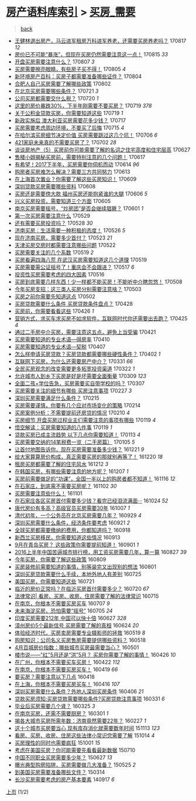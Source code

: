 [房产语料库索引](../../README.md)  > [买房_需要](买房_需要.md)
====
> [back](../README.md)

- [王健林退出房产，马云进军租房万科进军养老，还需要买房养老吗？](http://jkwz.applinzi.com/ittc/7002801489280762896.html#%E7%8E%8B%E5%81%A5%E6%9E%97%E9%80%80%E5%87%BA%E6%88%BF%E4%BA%A7%EF%BC%8C%E9%A9%AC%E4%BA%91%E8%BF%9B%E5%86%9B%E7%A7%9F%E6%88%BF%E4%B8%87%E7%A7%91%E8%BF%9B%E5%86%9B%E5%85%BB%E8%80%81%EF%BC%8C%E8%BF%98%E9%9C%80%E8%A6%81%E4%B9%B0%E6%88%BF%E5%85%BB%E8%80%81%E5%90%97%EF%BC%9F) 170817 *12* 
- [房价已不可能“暴涨”，但现在买房仍然需要注意这一点！](http://jkwz.applinzi.com/ittc/7001989415558448144.html#%E6%88%BF%E4%BB%B7%E5%B7%B2%E4%B8%8D%E5%8F%AF%E8%83%BD%E2%80%9C%E6%9A%B4%E6%B6%A8%E2%80%9D%EF%BC%8C%E4%BD%86%E7%8E%B0%E5%9C%A8%E4%B9%B0%E6%88%BF%E4%BB%8D%E7%84%B6%E9%9C%80%E8%A6%81%E6%B3%A8%E6%84%8F%E8%BF%99%E4%B8%80%E7%82%B9%EF%BC%81) 170815 *33* 
- [开盘买房需要注意什么？](http://jkwz.applinzi.com/ittc/6999106263290741776.html#%E5%BC%80%E7%9B%98%E4%B9%B0%E6%88%BF%E9%9C%80%E8%A6%81%E6%B3%A8%E6%84%8F%E4%BB%80%E4%B9%88%EF%BC%9F) 170807 *3* 
- [买房需要擦亮眼睛，有些房子买不得！](http://jkwz.applinzi.com/ittc/6998427260997338129.html#%E4%B9%B0%E6%88%BF%E9%9C%80%E8%A6%81%E6%93%A6%E4%BA%AE%E7%9C%BC%E7%9D%9B%EF%BC%8C%E6%9C%89%E4%BA%9B%E6%88%BF%E5%AD%90%E4%B9%B0%E4%B8%8D%E5%BE%97%EF%BC%81) 170805 *4* 
- [新环境房产百科：买房子都需要准备哪些证件？](http://jkwz.applinzi.com/ittc/6997995242023027729.html#%E6%96%B0%E7%8E%AF%E5%A2%83%E6%88%BF%E4%BA%A7%E7%99%BE%E7%A7%91%EF%BC%9A%E4%B9%B0%E6%88%BF%E5%AD%90%E9%83%BD%E9%9C%80%E8%A6%81%E5%87%86%E5%A4%87%E5%93%AA%E4%BA%9B%E8%AF%81%E4%BB%B6%EF%BC%9F) 170804  
- [合肥人自己买房需要了解哪些政策](http://jkwz.applinzi.com/ittc/6997254972780315665.html#%E5%90%88%E8%82%A5%E4%BA%BA%E8%87%AA%E5%B7%B1%E4%B9%B0%E6%88%BF%E9%9C%80%E8%A6%81%E4%BA%86%E8%A7%A3%E5%93%AA%E4%BA%9B%E6%94%BF%E7%AD%96) 170802  
- [在北京买房需要哪些条件？](http://jkwz.applinzi.com/ittc/6992827257230722065.html#%E5%9C%A8%E5%8C%97%E4%BA%AC%E4%B9%B0%E6%88%BF%E9%9C%80%E8%A6%81%E5%93%AA%E4%BA%9B%E6%9D%A1%E4%BB%B6%EF%BC%9F) 170721 *3* 
- [公司买房都需要交什么税？](http://jkwz.applinzi.com/ittc/6992407666176295953.html#%E5%85%AC%E5%8F%B8%E4%B9%B0%E6%88%BF%E9%83%BD%E9%9C%80%E8%A6%81%E4%BA%A4%E4%BB%80%E4%B9%88%E7%A8%8E%EF%BC%9F) 170720 *1* 
- [这里的房价暴跌30%，下半年刚需要不要买房？](http://jkwz.applinzi.com/ittc/6992096628444759057.html#%E8%BF%99%E9%87%8C%E7%9A%84%E6%88%BF%E4%BB%B7%E6%9A%B4%E8%B7%8C30%25%EF%BC%8C%E4%B8%8B%E5%8D%8A%E5%B9%B4%E5%88%9A%E9%9C%80%E8%A6%81%E4%B8%8D%E8%A6%81%E4%B9%B0%E6%88%BF%EF%BC%9F) 170719 *378* 
- [关于公积金贷款买房，你需要知道这些](http://jkwz.applinzi.com/ittc/6992042115197305872.html#%E5%85%B3%E4%BA%8E%E5%85%AC%E7%A7%AF%E9%87%91%E8%B4%B7%E6%AC%BE%E4%B9%B0%E6%88%BF%EF%BC%8C%E4%BD%A0%E9%9C%80%E8%A6%81%E7%9F%A5%E9%81%93%E8%BF%99%E4%BA%9B) 170719 *1* 
- [新政实施后 澳大利亚买房需要花多少钱？](http://jkwz.applinzi.com/ittc/6991313221506827281.html#%E6%96%B0%E6%94%BF%E5%AE%9E%E6%96%BD%E5%90%8E+%E6%BE%B3%E5%A4%A7%E5%88%A9%E4%BA%9A%E4%B9%B0%E6%88%BF%E9%9C%80%E8%A6%81%E8%8A%B1%E5%A4%9A%E5%B0%91%E9%92%B1%EF%BC%9F) 170717  
- [买房需要考虑周边环境，不要买了后悔](http://jkwz.applinzi.com/ittc/6990488971942298641.html#%E4%B9%B0%E6%88%BF%E9%9C%80%E8%A6%81%E8%80%83%E8%99%91%E5%91%A8%E8%BE%B9%E7%8E%AF%E5%A2%83%EF%BC%8C%E4%B8%8D%E8%A6%81%E4%B9%B0%E4%BA%86%E5%90%8E%E6%82%94) 170715 *4* 
- [在哈尔滨买房细节决定价值 买房需要跳过这几个坑！](http://jkwz.applinzi.com/ittc/6987219647949440005.html#%E5%9C%A8%E5%93%88%E5%B0%94%E6%BB%A8%E4%B9%B0%E6%88%BF%E7%BB%86%E8%8A%82%E5%86%B3%E5%AE%9A%E4%BB%B7%E5%80%BC+%E4%B9%B0%E6%88%BF%E9%9C%80%E8%A6%81%E8%B7%B3%E8%BF%87%E8%BF%99%E5%87%A0%E4%B8%AA%E5%9D%91%EF%BC%81) 170706 *6* 
- [421家庭未来真的不需要买房了？](http://jkwz.applinzi.com/ittc/6985350034135450629.html#421%E5%AE%B6%E5%BA%AD%E6%9C%AA%E6%9D%A5%E7%9C%9F%E7%9A%84%E4%B8%8D%E9%9C%80%E8%A6%81%E4%B9%B0%E6%88%BF%E4%BA%86%EF%BC%9F) 170702 *28* 
- [谈谈房地产（5）买房前你可能需要了解的名词之住宅高度和住宅层高](http://jkwz.applinzi.com/ittc/6983877915107132420.html#%E8%B0%88%E8%B0%88%E6%88%BF%E5%9C%B0%E4%BA%A7%EF%BC%885%EF%BC%89%E4%B9%B0%E6%88%BF%E5%89%8D%E4%BD%A0%E5%8F%AF%E8%83%BD%E9%9C%80%E8%A6%81%E4%BA%86%E8%A7%A3%E7%9A%84%E5%90%8D%E8%AF%8D%E4%B9%8B%E4%BD%8F%E5%AE%85%E9%AB%98%E5%BA%A6%E5%92%8C%E4%BD%8F%E5%AE%85%E5%B1%82%E9%AB%98) 170627  
- [售楼小姐揭秘买房前，需要特别注意的几个问题！](http://jkwz.applinzi.com/ittc/6980178514228544517.html#%E5%94%AE%E6%A5%BC%E5%B0%8F%E5%A7%90%E6%8F%AD%E7%A7%98%E4%B9%B0%E6%88%BF%E5%89%8D%EF%BC%8C%E9%9C%80%E8%A6%81%E7%89%B9%E5%88%AB%E6%B3%A8%E6%84%8F%E7%9A%84%E5%87%A0%E4%B8%AA%E9%97%AE%E9%A2%98%EF%BC%81) 170617  
- [有希望！2017下半年，买房需要你伺机而动](http://jkwz.applinzi.com/ittc/6978970755260744708.html#%E6%9C%89%E5%B8%8C%E6%9C%9B%EF%BC%812017%E4%B8%8B%E5%8D%8A%E5%B9%B4%EF%BC%8C%E4%B9%B0%E6%88%BF%E9%9C%80%E8%A6%81%E4%BD%A0%E4%BC%BA%E6%9C%BA%E8%80%8C%E5%8A%A8) 170614 *96* 
- [购房者买房难怎么解决？需要三方共同努力](http://jkwz.applinzi.com/ittc/6978757921889321988.html#%E8%B4%AD%E6%88%BF%E8%80%85%E4%B9%B0%E6%88%BF%E9%9A%BE%E6%80%8E%E4%B9%88%E8%A7%A3%E5%86%B3%EF%BC%9F%E9%9C%80%E8%A6%81%E4%B8%89%E6%96%B9%E5%85%B1%E5%90%8C%E5%8A%AA%E5%8A%9B) 170613  
- [在上海首次置业？你需要了解这些买房知识！](http://jkwz.applinzi.com/ittc/6977193411193865220.html#%E5%9C%A8%E4%B8%8A%E6%B5%B7%E9%A6%96%E6%AC%A1%E7%BD%AE%E4%B8%9A%EF%BC%9F%E4%BD%A0%E9%9C%80%E8%A6%81%E4%BA%86%E8%A7%A3%E8%BF%99%E4%BA%9B%E4%B9%B0%E6%88%BF%E7%9F%A5%E8%AF%86%EF%BC%81) 170609  
- [深圳贷款买房需要哪些资料](http://jkwz.applinzi.com/ittc/6976810185514288133.html#%E6%B7%B1%E5%9C%B3%E8%B4%B7%E6%AC%BE%E4%B9%B0%E6%88%BF%E9%9C%80%E8%A6%81%E5%93%AA%E4%BA%9B%E8%B5%84%E6%96%99) 170608  
- [买房还是需要傍大款 福州买房还能抱紧谁的大腿](http://jkwz.applinzi.com/ittc/6976102720967541765.html#%E4%B9%B0%E6%88%BF%E8%BF%98%E6%98%AF%E9%9C%80%E8%A6%81%E5%82%8D%E5%A4%A7%E6%AC%BE+%E7%A6%8F%E5%B7%9E%E4%B9%B0%E6%88%BF%E8%BF%98%E8%83%BD%E6%8A%B1%E7%B4%A7%E8%B0%81%E7%9A%84%E5%A4%A7%E8%85%BF) 170606 *5* 
- [兴义买房投资，需要知道三个方面](http://jkwz.applinzi.com/ittc/6975694430244701188.html#%E5%85%B4%E4%B9%89%E4%B9%B0%E6%88%BF%E6%8A%95%E8%B5%84%EF%BC%8C%E9%9C%80%E8%A6%81%E7%9F%A5%E9%81%93%E4%B8%89%E4%B8%AA%E6%96%B9%E9%9D%A2) 170605  
- [南京买房需要摇号，“炒房团”是否会继续猖獗？](http://jkwz.applinzi.com/ittc/6974194282146563077.html#%E5%8D%97%E4%BA%AC%E4%B9%B0%E6%88%BF%E9%9C%80%E8%A6%81%E6%91%87%E5%8F%B7%EF%BC%8C%E2%80%9C%E7%82%92%E6%88%BF%E5%9B%A2%E2%80%9D%E6%98%AF%E5%90%A6%E4%BC%9A%E7%BB%A7%E7%BB%AD%E7%8C%96%E7%8D%97%EF%BC%9F) 170601 *1* 
- [第一次买房需要注意什么](http://jkwz.applinzi.com/ittc/6973017327602762757.html#%E7%AC%AC%E4%B8%80%E6%AC%A1%E4%B9%B0%E6%88%BF%E9%9C%80%E8%A6%81%E6%B3%A8%E6%84%8F%E4%BB%80%E4%B9%88) 170529  
- [还有需要买房投资吗？](http://jkwz.applinzi.com/ittc/6972841642204595205.html#%E8%BF%98%E6%9C%89%E9%9C%80%E8%A6%81%E4%B9%B0%E6%88%BF%E6%8A%95%E8%B5%84%E5%90%97%EF%BC%9F) 170528 *30* 
- [济南买房：生活需要一种积极的态度！](http://jkwz.applinzi.com/ittc/6972021056624657413.html#%E6%B5%8E%E5%8D%97%E4%B9%B0%E6%88%BF%EF%BC%9A%E7%94%9F%E6%B4%BB%E9%9C%80%E8%A6%81%E4%B8%80%E7%A7%8D%E7%A7%AF%E6%9E%81%E7%9A%84%E6%80%81%E5%BA%A6%EF%BC%81) 170526 *5* 
- [现在济南买房，需要多少首付？](http://jkwz.applinzi.com/ittc/6970850142956553221.html#%E7%8E%B0%E5%9C%A8%E6%B5%8E%E5%8D%97%E4%B9%B0%E6%88%BF%EF%BC%8C%E9%9C%80%E8%A6%81%E5%A4%9A%E5%B0%91%E9%A6%96%E4%BB%98%EF%BC%9F) 170523 *21* 
- [天津买房交房时都需要注意哪些问题](http://jkwz.applinzi.com/ittc/6970494987157373957.html#%E5%A4%A9%E6%B4%A5%E4%B9%B0%E6%88%BF%E4%BA%A4%E6%88%BF%E6%97%B6%E9%83%BD%E9%9C%80%E8%A6%81%E6%B3%A8%E6%84%8F%E5%93%AA%E4%BA%9B%E9%97%AE%E9%A2%98) 170522  
- [买房需要关注的几个系数](http://jkwz.applinzi.com/ittc/6969311680503743492.html#%E4%B9%B0%E6%88%BF%E9%9C%80%E8%A6%81%E5%85%B3%E6%B3%A8%E7%9A%84%E5%87%A0%E4%B8%AA%E7%B3%BB%E6%95%B0) 170519 *2* 
- [买房看遍四海八荒 在武汉买房需要知道这几个道理](http://jkwz.applinzi.com/ittc/6969308420699063301.html#%E4%B9%B0%E6%88%BF%E7%9C%8B%E9%81%8D%E5%9B%9B%E6%B5%B7%E5%85%AB%E8%8D%92+%E5%9C%A8%E6%AD%A6%E6%B1%89%E4%B9%B0%E6%88%BF%E9%9C%80%E8%A6%81%E7%9F%A5%E9%81%93%E8%BF%99%E5%87%A0%E4%B8%AA%E9%81%93%E7%90%86) 170519  
- [买房需要需公证摇号了！重庆会不会跟进？](http://jkwz.applinzi.com/ittc/6968566137586451460.html#%E4%B9%B0%E6%88%BF%E9%9C%80%E8%A6%81%E9%9C%80%E5%85%AC%E8%AF%81%E6%91%87%E5%8F%B7%E4%BA%86%EF%BC%81%E9%87%8D%E5%BA%86%E4%BC%9A%E4%B8%8D%E4%BC%9A%E8%B7%9F%E8%BF%9B%EF%BC%9F) 170517 *6* 
- [投资性买房需要考虑的四大因素](http://jkwz.applinzi.com/ittc/6968280156245345284.html#%E6%8A%95%E8%B5%84%E6%80%A7%E4%B9%B0%E6%88%BF%E9%9C%80%E8%A6%81%E8%80%83%E8%99%91%E7%9A%84%E5%9B%9B%E5%A4%A7%E5%9B%A0%E7%B4%A0) 170516  
- [买房到底需要几样东西！少一样都不能买房！不能听中介瞎忽悠！](http://jkwz.applinzi.com/ittc/6965417793716487172.html#%E4%B9%B0%E6%88%BF%E5%88%B0%E5%BA%95%E9%9C%80%E8%A6%81%E5%87%A0%E6%A0%B7%E4%B8%9C%E8%A5%BF%EF%BC%81%E5%B0%91%E4%B8%80%E6%A0%B7%E9%83%BD%E4%B8%8D%E8%83%BD%E4%B9%B0%E6%88%BF%EF%BC%81%E4%B8%8D%E8%83%BD%E5%90%AC%E4%B8%AD%E4%BB%8B%E7%9E%8E%E5%BF%BD%E6%82%A0%EF%BC%81) 170508  
- [今年买房支招：这三类人买房分别需要注意啥？](http://jkwz.applinzi.com/ittc/6963396317849060356.html#%E4%BB%8A%E5%B9%B4%E4%B9%B0%E6%88%BF%E6%94%AF%E6%8B%9B%EF%BC%9A%E8%BF%99%E4%B8%89%E7%B1%BB%E4%BA%BA%E4%B9%B0%E6%88%BF%E5%88%86%E5%88%AB%E9%9C%80%E8%A6%81%E6%B3%A8%E6%84%8F%E5%95%A5%EF%BC%9F) 170503  
- [买房之前你需要先知道这点](http://jkwz.applinzi.com/ittc/6963182067675300868.html#%E4%B9%B0%E6%88%BF%E4%B9%8B%E5%89%8D%E4%BD%A0%E9%9C%80%E8%A6%81%E5%85%88%E7%9F%A5%E9%81%93%E8%BF%99%E7%82%B9) 170502  
- [买房贷款需要什么条件 买房贷款条件盘点？](http://jkwz.applinzi.com/ittc/6961599993134711812.html#%E4%B9%B0%E6%88%BF%E8%B4%B7%E6%AC%BE%E9%9C%80%E8%A6%81%E4%BB%80%E4%B9%88%E6%9D%A1%E4%BB%B6+%E4%B9%B0%E6%88%BF%E8%B4%B7%E6%AC%BE%E6%9D%A1%E4%BB%B6%E7%9B%98%E7%82%B9%EF%BC%9F) 170428  
- [买房前，你需要看看这些](http://jkwz.applinzi.com/ittc/6960835567574057989.html#%E4%B9%B0%E6%88%BF%E5%89%8D%EF%BC%8C%E4%BD%A0%E9%9C%80%E8%A6%81%E7%9C%8B%E7%9C%8B%E8%BF%99%E4%BA%9B) 170426 *1* 
- [营销方式，求买车求买房不如求软件，互联网时代你还需要出去跑？](http://jkwz.applinzi.com/ittc/6960460679768179717.html#%E8%90%A5%E9%94%80%E6%96%B9%E5%BC%8F%EF%BC%8C%E6%B1%82%E4%B9%B0%E8%BD%A6%E6%B1%82%E4%B9%B0%E6%88%BF%E4%B8%8D%E5%A6%82%E6%B1%82%E8%BD%AF%E4%BB%B6%EF%BC%8C%E4%BA%92%E8%81%94%E7%BD%91%E6%97%B6%E4%BB%A3%E4%BD%A0%E8%BF%98%E9%9C%80%E8%A6%81%E5%87%BA%E5%8E%BB%E8%B7%91%EF%BC%9F) 170425 *4* 
- [通过二手房中介买房，需要注意这五点，避免上当受骗](http://jkwz.applinzi.com/ittc/6959017129192981509.html#%E9%80%9A%E8%BF%87%E4%BA%8C%E6%89%8B%E6%88%BF%E4%B8%AD%E4%BB%8B%E4%B9%B0%E6%88%BF%EF%BC%8C%E9%9C%80%E8%A6%81%E6%B3%A8%E6%84%8F%E8%BF%99%E4%BA%94%E7%82%B9%EF%BC%8C%E9%81%BF%E5%85%8D%E4%B8%8A%E5%BD%93%E5%8F%97%E9%AA%97) 170421  
- [买房需要知道的专业术语—得房率](http://jkwz.applinzi.com/ittc/6954314268940960772.html#%E4%B9%B0%E6%88%BF%E9%9C%80%E8%A6%81%E7%9F%A5%E9%81%93%E7%9A%84%E4%B8%93%E4%B8%9A%E6%9C%AF%E8%AF%AD%E2%80%94%E5%BE%97%E6%88%BF%E7%8E%87) 170410  
- [买房需要知道的专业术语—契税](http://jkwz.applinzi.com/ittc/6953927666104271877.html#%E4%B9%B0%E6%88%BF%E9%9C%80%E8%A6%81%E7%9F%A5%E9%81%93%E7%9A%84%E4%B8%93%E4%B8%9A%E6%9C%AF%E8%AF%AD%E2%80%94%E5%A5%91%E7%A8%8E) 170407  
- [怎么样申请买房贷款？买房贷款都需要哪些硬性条件？](http://jkwz.applinzi.com/ittc/6952012708835755012.html#%E6%80%8E%E4%B9%88%E6%A0%B7%E7%94%B3%E8%AF%B7%E4%B9%B0%E6%88%BF%E8%B4%B7%E6%AC%BE%EF%BC%9F%E4%B9%B0%E6%88%BF%E8%B4%B7%E6%AC%BE%E9%83%BD%E9%9C%80%E8%A6%81%E5%93%AA%E4%BA%9B%E7%A1%AC%E6%80%A7%E6%9D%A1%E4%BB%B6%EF%BC%9F) 170402 *1* 
- [互联网下买房，为什么还需要房产中介？](http://jkwz.applinzi.com/ittc/6951340498575950853.html#%E4%BA%92%E8%81%94%E7%BD%91%E4%B8%8B%E4%B9%B0%E6%88%BF%EF%BC%8C%E4%B8%BA%E4%BB%80%E4%B9%88%E8%BF%98%E9%9C%80%E8%A6%81%E6%88%BF%E4%BA%A7%E4%B8%AD%E4%BB%8B%EF%BC%9F) 170331 *66* 
- [全民买房观念的改变需要更多拓宽投资渠道](http://jkwz.applinzi.com/ittc/6947800546013611012.html#%E5%85%A8%E6%B0%91%E4%B9%B0%E6%88%BF%E8%A7%82%E5%BF%B5%E7%9A%84%E6%94%B9%E5%8F%98%E9%9C%80%E8%A6%81%E6%9B%B4%E5%A4%9A%E6%8B%93%E5%AE%BD%E6%8A%95%E8%B5%84%E6%B8%A0%E9%81%93) 170322 *1* 
- [允许城市人到乡下买房是好是坏需要全面衡量](http://jkwz.applinzi.com/ittc/6943047813784142853.html#%E5%85%81%E8%AE%B8%E5%9F%8E%E5%B8%82%E4%BA%BA%E5%88%B0%E4%B9%A1%E4%B8%8B%E4%B9%B0%E6%88%BF%E6%98%AF%E5%A5%BD%E6%98%AF%E5%9D%8F%E9%9C%80%E8%A6%81%E5%85%A8%E9%9D%A2%E8%A1%A1%E9%87%8F) 170309 *123* 
- [全面二孩+学位告急，买房需要买自带学校的吗？](http://jkwz.applinzi.com/ittc/6942228282761282564.html#%E5%85%A8%E9%9D%A2%E4%BA%8C%E5%AD%A9%2B%E5%AD%A6%E4%BD%8D%E5%91%8A%E6%80%A5%EF%BC%8C%E4%B9%B0%E6%88%BF%E9%9C%80%E8%A6%81%E4%B9%B0%E8%87%AA%E5%B8%A6%E5%AD%A6%E6%A0%A1%E7%9A%84%E5%90%97%EF%BC%9F) 170307  
- [买房需要关注的细节有哪些 买房注意事项](http://jkwz.applinzi.com/ittc/6939261430682616836.html#%E4%B9%B0%E6%88%BF%E9%9C%80%E8%A6%81%E5%85%B3%E6%B3%A8%E7%9A%84%E7%BB%86%E8%8A%82%E6%9C%89%E5%93%AA%E4%BA%9B+%E4%B9%B0%E6%88%BF%E6%B3%A8%E6%84%8F%E4%BA%8B%E9%A1%B9) 170227 *3* 
- [深圳买房需要满足什么条件？](http://jkwz.applinzi.com/ittc/6934887419676722180.html#%E6%B7%B1%E5%9C%B3%E4%B9%B0%E6%88%BF%E9%9C%80%E8%A6%81%E6%BB%A1%E8%B6%B3%E4%BB%80%E4%B9%88%E6%9D%A1%E4%BB%B6%EF%BC%9F) 170215  
- [买房需要谨慎，你要有几个应对市场变化的策略](http://jkwz.applinzi.com/ittc/6934533249677394949.html#%E4%B9%B0%E6%88%BF%E9%9C%80%E8%A6%81%E8%B0%A8%E6%85%8E%EF%BC%8C%E4%BD%A0%E8%A6%81%E6%9C%89%E5%87%A0%E4%B8%AA%E5%BA%94%E5%AF%B9%E5%B8%82%E5%9C%BA%E5%8F%98%E5%8C%96%E7%9A%84%E7%AD%96%E7%95%A5) 170214  
- [买房案例分析：不需要提前还房贷的情况](http://jkwz.applinzi.com/ittc/6933114042800669700.html#%E4%B9%B0%E6%88%BF%E6%A1%88%E4%BE%8B%E5%88%86%E6%9E%90%EF%BC%9A%E4%B8%8D%E9%9C%80%E8%A6%81%E6%8F%90%E5%89%8D%E8%BF%98%E6%88%BF%E8%B4%B7%E7%9A%84%E6%83%85%E5%86%B5) 170210 *4* 
- [买房细节 开盘买房过程业主们需要注意的事项有哪些](http://jkwz.applinzi.com/ittc/6924980070577079301.html#%E4%B9%B0%E6%88%BF%E7%BB%86%E8%8A%82+%E5%BC%80%E7%9B%98%E4%B9%B0%E6%88%BF%E8%BF%87%E7%A8%8B%E4%B8%9A%E4%B8%BB%E4%BB%AC%E9%9C%80%E8%A6%81%E6%B3%A8%E6%84%8F%E7%9A%84%E4%BA%8B%E9%A1%B9%E6%9C%89%E5%93%AA%E4%BA%9B) 170119 *4* 
- [悟空解读：买房需要知道的八件事](http://jkwz.applinzi.com/ittc/6924901862263489540.html#%E6%82%9F%E7%A9%BA%E8%A7%A3%E8%AF%BB%EF%BC%9A%E4%B9%B0%E6%88%BF%E9%9C%80%E8%A6%81%E7%9F%A5%E9%81%93%E7%9A%84%E5%85%AB%E4%BB%B6%E4%BA%8B) 170119 *1* 
- [贷款买房已成主流趋势 以下几点你需要知道！](http://jkwz.applinzi.com/ittc/6922684452194223108.html#%E8%B4%B7%E6%AC%BE%E4%B9%B0%E6%88%BF%E5%B7%B2%E6%88%90%E4%B8%BB%E6%B5%81%E8%B6%8B%E5%8A%BF+%E4%BB%A5%E4%B8%8B%E5%87%A0%E7%82%B9%E4%BD%A0%E9%9C%80%E8%A6%81%E7%9F%A5%E9%81%93%EF%BC%81) 170113 *4* 
- [买房需要交纳的14笔税费一览（二手房篇）](http://jkwz.applinzi.com/ittc/6919697680522839044.html#%E4%B9%B0%E6%88%BF%E9%9C%80%E8%A6%81%E4%BA%A4%E7%BA%B3%E7%9A%8414%E7%AC%94%E7%A8%8E%E8%B4%B9%E4%B8%80%E8%A7%88%EF%BC%88%E4%BA%8C%E6%89%8B%E6%88%BF%E7%AF%87%EF%BC%89) 170105 *5* 
- [让首付地图告诉你，现在买房需要准备多少钱？](http://jkwz.applinzi.com/ittc/6914128817181688837.html#%E8%AE%A9%E9%A6%96%E4%BB%98%E5%9C%B0%E5%9B%BE%E5%91%8A%E8%AF%89%E4%BD%A0%EF%BC%8C%E7%8E%B0%E5%9C%A8%E4%B9%B0%E6%88%BF%E9%9C%80%E8%A6%81%E5%87%86%E5%A4%87%E5%A4%9A%E5%B0%91%E9%92%B1%EF%BC%9F) 161221 *9* 
- [给大家算算房价构成，真正需要买房的那就别再等了！](http://jkwz.applinzi.com/ittc/6913717660390261764.html#%E7%BB%99%E5%A4%A7%E5%AE%B6%E7%AE%97%E7%AE%97%E6%88%BF%E4%BB%B7%E6%9E%84%E6%88%90%EF%BC%8C%E7%9C%9F%E6%AD%A3%E9%9C%80%E8%A6%81%E4%B9%B0%E6%88%BF%E7%9A%84%E9%82%A3%E5%B0%B1%E5%88%AB%E5%86%8D%E7%AD%89%E4%BA%86%EF%BC%81) 161220 *18* 
- [租房买房都需要了解的住宅风水](http://jkwz.applinzi.com/ittc/6910893472692569092.html#%E7%A7%9F%E6%88%BF%E4%B9%B0%E6%88%BF%E9%83%BD%E9%9C%80%E8%A6%81%E4%BA%86%E8%A7%A3%E7%9A%84%E4%BD%8F%E5%AE%85%E9%A3%8E%E6%B0%B4) 161212 *3* 
- [在韩国买房，有哪些需要注意的地方呢？](http://jkwz.applinzi.com/ittc/6908959810988278788.html#%E5%9C%A8%E9%9F%A9%E5%9B%BD%E4%B9%B0%E6%88%BF%EF%BC%8C%E6%9C%89%E5%93%AA%E4%BA%9B%E9%9C%80%E8%A6%81%E6%B3%A8%E6%84%8F%E7%9A%84%E5%9C%B0%E6%96%B9%E5%91%A2%EF%BC%9F) 161207 *1* 
- [买房前需要做足的“功课”，全国一半以上的购房者都不知道！](http://jkwz.applinzi.com/ittc/6901119112784118788.html#%E4%B9%B0%E6%88%BF%E5%89%8D%E9%9C%80%E8%A6%81%E5%81%9A%E8%B6%B3%E7%9A%84%E2%80%9C%E5%8A%9F%E8%AF%BE%E2%80%9D%EF%BC%8C%E5%85%A8%E5%9B%BD%E4%B8%80%E5%8D%8A%E4%BB%A5%E4%B8%8A%E7%9A%84%E8%B4%AD%E6%88%BF%E8%80%85%E9%83%BD%E4%B8%8D%E7%9F%A5%E9%81%93%EF%BC%81) 161116 *12* 
- [在石家庄，到底需不需要买房呢？](http://jkwz.applinzi.com/ittc/6895943442017813508.html#%E5%9C%A8%E7%9F%B3%E5%AE%B6%E5%BA%84%EF%BC%8C%E5%88%B0%E5%BA%95%E9%9C%80%E4%B8%8D%E9%9C%80%E8%A6%81%E4%B9%B0%E6%88%BF%E5%91%A2%EF%BC%9F) 161102 *30* 
- [买房需要注意些什么！](http://jkwz.applinzi.com/ittc/6895490603827069957.html#%E4%B9%B0%E6%88%BF%E9%9C%80%E8%A6%81%E6%B3%A8%E6%84%8F%E4%BA%9B%E4%BB%80%E4%B9%88%EF%BC%81) 161101  
- [在石家庄各区买房首付需要多少钱？看完已经泪流满面···](http://jkwz.applinzi.com/ittc/6892575996804334597.html#%E5%9C%A8%E7%9F%B3%E5%AE%B6%E5%BA%84%E5%90%84%E5%8C%BA%E4%B9%B0%E6%88%BF%E9%A6%96%E4%BB%98%E9%9C%80%E8%A6%81%E5%A4%9A%E5%B0%91%E9%92%B1%EF%BC%9F%E7%9C%8B%E5%AE%8C%E5%B7%B2%E7%BB%8F%E6%B3%AA%E6%B5%81%E6%BB%A1%E9%9D%A2%C2%B7%C2%B7%C2%B7) 161024 *52* 
- [唐代房价有多高？高级官员买房需要30年](http://jkwz.applinzi.com/ittc/6886145730590278660.html#%E5%94%90%E4%BB%A3%E6%88%BF%E4%BB%B7%E6%9C%89%E5%A4%9A%E9%AB%98%EF%BC%9F%E9%AB%98%E7%BA%A7%E5%AE%98%E5%91%98%E4%B9%B0%E6%88%BF%E9%9C%80%E8%A6%8130%E5%B9%B4) 161007 *1* 
- [清代初年，一个公务员在北京买房需要几年？](http://jkwz.applinzi.com/ittc/6883429950408885253.html#%E6%B8%85%E4%BB%A3%E5%88%9D%E5%B9%B4%EF%BC%8C%E4%B8%80%E4%B8%AA%E5%85%AC%E5%8A%A1%E5%91%98%E5%9C%A8%E5%8C%97%E4%BA%AC%E4%B9%B0%E6%88%BF%E9%9C%80%E8%A6%81%E5%87%A0%E5%B9%B4%EF%BC%9F) 160929 *4* 
- [深圳买房需要什么条件，经济条件要考虑](http://jkwz.applinzi.com/ittc/6880333765406098437.html#%E6%B7%B1%E5%9C%B3%E4%B9%B0%E6%88%BF%E9%9C%80%E8%A6%81%E4%BB%80%E4%B9%88%E6%9D%A1%E4%BB%B6%EF%BC%8C%E7%BB%8F%E6%B5%8E%E6%9D%A1%E4%BB%B6%E8%A6%81%E8%80%83%E8%99%91) 160921 *2* 
- [全球买房都需要缴纳的费用，你都知道吗？](http://jkwz.applinzi.com/ittc/6872882939179828229.html#%E5%85%A8%E7%90%83%E4%B9%B0%E6%88%BF%E9%83%BD%E9%9C%80%E8%A6%81%E7%BC%B4%E7%BA%B3%E7%9A%84%E8%B4%B9%E7%94%A8%EF%BC%8C%E4%BD%A0%E9%83%BD%E7%9F%A5%E9%81%93%E5%90%97%EF%BC%9F) 160918  
- [新西兰买房移民，你需要知道这些情况](http://jkwz.applinzi.com/ittc/6877384778348758021.html#%E6%96%B0%E8%A5%BF%E5%85%B0%E4%B9%B0%E6%88%BF%E7%A7%BB%E6%B0%91%EF%BC%8C%E4%BD%A0%E9%9C%80%E8%A6%81%E7%9F%A5%E9%81%93%E8%BF%99%E4%BA%9B%E6%83%85%E5%86%B5) 160913  
- [9月在青岛买房？ 这些政策你需要提前知道！](http://jkwz.applinzi.com/ittc/6872914341761909765.html#9%E6%9C%88%E5%9C%A8%E9%9D%92%E5%B2%9B%E4%B9%B0%E6%88%BF%EF%BC%9F+%E8%BF%99%E4%BA%9B%E6%94%BF%E7%AD%96%E4%BD%A0%E9%9C%80%E8%A6%81%E6%8F%90%E5%89%8D%E7%9F%A5%E9%81%93%EF%BC%81) 160901 *1* 
- [2016上半年中国苦逼城市排行榜，用工资买房需要几年，算一算](http://jkwz.applinzi.com/ittc/6871017069935592452.html#2016%E4%B8%8A%E5%8D%8A%E5%B9%B4%E4%B8%AD%E5%9B%BD%E8%8B%A6%E9%80%BC%E5%9F%8E%E5%B8%82%E6%8E%92%E8%A1%8C%E6%A6%9C%EF%BC%8C%E7%94%A8%E5%B7%A5%E8%B5%84%E4%B9%B0%E6%88%BF%E9%9C%80%E8%A6%81%E5%87%A0%E5%B9%B4%EF%BC%8C%E7%AE%97%E4%B8%80%E7%AE%97) 160827 *39* 
- [今年买房，你需要了解这些政策](http://jkwz.applinzi.com/ittc/6864301755294286852.html#%E4%BB%8A%E5%B9%B4%E4%B9%B0%E6%88%BF%EF%BC%8C%E4%BD%A0%E9%9C%80%E8%A6%81%E4%BA%86%E8%A7%A3%E8%BF%99%E4%BA%9B%E6%94%BF%E7%AD%96) 160809  
- [买房装修前需要知道的事情，别等装完又出现别的想法](http://jkwz.applinzi.com/ittc/6861159568721314821.html#%E4%B9%B0%E6%88%BF%E8%A3%85%E4%BF%AE%E5%89%8D%E9%9C%80%E8%A6%81%E7%9F%A5%E9%81%93%E7%9A%84%E4%BA%8B%E6%83%85%EF%BC%8C%E5%88%AB%E7%AD%89%E8%A3%85%E5%AE%8C%E5%8F%88%E5%87%BA%E7%8E%B0%E5%88%AB%E7%9A%84%E6%83%B3%E6%B3%95) 160801  
- [深圳买房贷款需要什么手续，本地外地人有差别](http://jkwz.applinzi.com/ittc/6858832839679935492.html#%E6%B7%B1%E5%9C%B3%E4%B9%B0%E6%88%BF%E8%B4%B7%E6%AC%BE%E9%9C%80%E8%A6%81%E4%BB%80%E4%B9%88%E6%89%8B%E7%BB%AD%EF%BC%8C%E6%9C%AC%E5%9C%B0%E5%A4%96%E5%9C%B0%E4%BA%BA%E6%9C%89%E5%B7%AE%E5%88%AB) 160725  
- [美国买房，你需要知道这些](http://jkwz.applinzi.com/ittc/6857403378715591684.html#%E7%BE%8E%E5%9B%BD%E4%B9%B0%E6%88%BF%EF%BC%8C%E4%BD%A0%E9%9C%80%E8%A6%81%E7%9F%A5%E9%81%93%E8%BF%99%E4%BA%9B) 160721  
- [临沂的房价正常吗？在临沂买房首付需要多少？](http://jkwz.applinzi.com/ittc/6856987659720983557.html#%E4%B8%B4%E6%B2%82%E7%9A%84%E6%88%BF%E4%BB%B7%E6%AD%A3%E5%B8%B8%E5%90%97%EF%BC%9F%E5%9C%A8%E4%B8%B4%E6%B2%82%E4%B9%B0%E6%88%BF%E9%A6%96%E4%BB%98%E9%9C%80%E8%A6%81%E5%A4%9A%E5%B0%91%EF%BC%9F) 160720 *67* 
- [法律常识| 看房、买房、收房、住房需要了解的法律常识](http://jkwz.applinzi.com/ittc/6855189534819746820.html#%E6%B3%95%E5%BE%8B%E5%B8%B8%E8%AF%86%7C+%E7%9C%8B%E6%88%BF%E3%80%81%E4%B9%B0%E6%88%BF%E3%80%81%E6%94%B6%E6%88%BF%E3%80%81%E4%BD%8F%E6%88%BF%E9%9C%80%E8%A6%81%E4%BA%86%E8%A7%A3%E7%9A%84%E6%B3%95%E5%BE%8B%E5%B8%B8%E8%AF%86) 160715  
- [在南京，你根本不需要买房买车](http://jkwz.applinzi.com/ittc/6852129604101473285.html#%E5%9C%A8%E5%8D%97%E4%BA%AC%EF%BC%8C%E4%BD%A0%E6%A0%B9%E6%9C%AC%E4%B8%8D%E9%9C%80%E8%A6%81%E4%B9%B0%E6%88%BF%E4%B9%B0%E8%BD%A6) 160707 *9* 
- [未来海淀买房，恐怕需要“摇号”](http://jkwz.applinzi.com/ittc/6851429442957870085.html#%E6%9C%AA%E6%9D%A5%E6%B5%B7%E6%B7%80%E4%B9%B0%E6%88%BF%EF%BC%8C%E6%81%90%E6%80%95%E9%9C%80%E8%A6%81%E2%80%9C%E6%91%87%E5%8F%B7%E2%80%9D) 160705 *24* 
- [印度买房需要212年  中国可以快十倍](http://jkwz.applinzi.com/ittc/6848365957327881220.html#%E5%8D%B0%E5%BA%A6%E4%B9%B0%E6%88%BF%E9%9C%80%E8%A6%81212%E5%B9%B4++%E4%B8%AD%E5%9B%BD%E5%8F%AF%E4%BB%A5%E5%BF%AB%E5%8D%81%E5%80%8D) 160627 *328* 
- [漳州房价5个最新信号 买房需要了解的真相](http://jkwz.applinzi.com/ittc/6847292667993785348.html#%E6%BC%B3%E5%B7%9E%E6%88%BF%E4%BB%B75%E4%B8%AA%E6%9C%80%E6%96%B0%E4%BF%A1%E5%8F%B7+%E4%B9%B0%E6%88%BF%E9%9C%80%E8%A6%81%E4%BA%86%E8%A7%A3%E7%9A%84%E7%9C%9F%E7%9B%B8) 160624 *20* 
- [体验经济时代，买房卖房需要专业摄影师的拯救](http://jkwz.applinzi.com/ittc/6833927883525194756.html#%E4%BD%93%E9%AA%8C%E7%BB%8F%E6%B5%8E%E6%97%B6%E4%BB%A3%EF%BC%8C%E4%B9%B0%E6%88%BF%E5%8D%96%E6%88%BF%E9%9C%80%E8%A6%81%E4%B8%93%E4%B8%9A%E6%91%84%E5%BD%B1%E5%B8%88%E7%9A%84%E6%8B%AF%E6%95%91) 160519 *8* 
- [购房知识：公司名义买房售房需要提供哪些资料？](http://jkwz.applinzi.com/ittc/6833518218119218180.html#%E8%B4%AD%E6%88%BF%E7%9F%A5%E8%AF%86%EF%BC%9A%E5%85%AC%E5%8F%B8%E5%90%8D%E4%B9%89%E4%B9%B0%E6%88%BF%E5%94%AE%E6%88%BF%E9%9C%80%E8%A6%81%E6%8F%90%E4%BE%9B%E5%93%AA%E4%BA%9B%E8%B5%84%E6%96%99%EF%BC%9F) 160518  
- [4月百城房价指数：哪些城市买房最需要当心？](http://jkwz.applinzi.com/ittc/6827372297518056453.html#4%E6%9C%88%E7%99%BE%E5%9F%8E%E6%88%BF%E4%BB%B7%E6%8C%87%E6%95%B0%EF%BC%9A%E5%93%AA%E4%BA%9B%E5%9F%8E%E5%B8%82%E4%B9%B0%E6%88%BF%E6%9C%80%E9%9C%80%E8%A6%81%E5%BD%93%E5%BF%83%EF%BC%9F) 160501  
- [楼市说——&quot;红&quot;5月还是“洪”5月？ 买房你需要了解的事情！](http://jkwz.applinzi.com/ittc/6825424410051609605.html#%E6%A5%BC%E5%B8%82%E8%AF%B4%E2%80%94%E2%80%94%26quot%3B%E7%BA%A2%26quot%3B5%E6%9C%88%E8%BF%98%E6%98%AF%E2%80%9C%E6%B4%AA%E2%80%9D5%E6%9C%88%EF%BC%9F+%E4%B9%B0%E6%88%BF%E4%BD%A0%E9%9C%80%E8%A6%81%E4%BA%86%E8%A7%A3%E7%9A%84%E4%BA%8B%E6%83%85%EF%BC%81) 160426 *10* 
- [在广州，你根本不需要买车买房！](http://jkwz.applinzi.com/ittc/6824042833543431172.html#%E5%9C%A8%E5%B9%BF%E5%B7%9E%EF%BC%8C%E4%BD%A0%E6%A0%B9%E6%9C%AC%E4%B8%8D%E9%9C%80%E8%A6%81%E4%B9%B0%E8%BD%A6%E4%B9%B0%E6%88%BF%EF%BC%81) 160422 *112* 
- [在南京，你根本不需要买房买车！](http://jkwz.applinzi.com/ittc/6822707885377078276.html#%E5%9C%A8%E5%8D%97%E4%BA%AC%EF%BC%8C%E4%BD%A0%E6%A0%B9%E6%9C%AC%E4%B8%8D%E9%9C%80%E8%A6%81%E4%B9%B0%E6%88%BF%E4%B9%B0%E8%BD%A6%EF%BC%81) 160419 *66* 
- [要买房？需要注意以下几点](http://jkwz.applinzi.com/ittc/6822480028642051077.html#%E8%A6%81%E4%B9%B0%E6%88%BF%EF%BC%9F%E9%9C%80%E8%A6%81%E6%B3%A8%E6%84%8F%E4%BB%A5%E4%B8%8B%E5%87%A0%E7%82%B9) 160418  
- [在上海，你根本不需要买房买车！](http://jkwz.applinzi.com/ittc/6821744420814586884.html#%E5%9C%A8%E4%B8%8A%E6%B5%B7%EF%BC%8C%E4%BD%A0%E6%A0%B9%E6%9C%AC%E4%B8%8D%E9%9C%80%E8%A6%81%E4%B9%B0%E6%88%BF%E4%B9%B0%E8%BD%A6%EF%BC%81) 160416 *107* 
- [深圳买房需要什么条件？外地人深圳买房条件](http://jkwz.applinzi.com/ittc/6817916845864518661.html#%E6%B7%B1%E5%9C%B3%E4%B9%B0%E6%88%BF%E9%9C%80%E8%A6%81%E4%BB%80%E4%B9%88%E6%9D%A1%E4%BB%B6%EF%BC%9F%E5%A4%96%E5%9C%B0%E4%BA%BA%E6%B7%B1%E5%9C%B3%E4%B9%B0%E6%88%BF%E6%9D%A1%E4%BB%B6) 160406 *21* 
- [贷款买房须知:买房贷款需要哪些条件?买房贷款注意事项](http://jkwz.applinzi.com/ittc/6815657622757704709.html#%E8%B4%B7%E6%AC%BE%E4%B9%B0%E6%88%BF%E9%A1%BB%E7%9F%A5%3A%E4%B9%B0%E6%88%BF%E8%B4%B7%E6%AC%BE%E9%9C%80%E8%A6%81%E5%93%AA%E4%BA%9B%E6%9D%A1%E4%BB%B6%3F%E4%B9%B0%E6%88%BF%E8%B4%B7%E6%AC%BE%E6%B3%A8%E6%84%8F%E4%BA%8B%E9%A1%B9) 160331 *6* 
- [毕业后买房需要几个肾？](http://jkwz.applinzi.com/ittc/6813449071180121093.html#%E6%AF%95%E4%B8%9A%E5%90%8E%E4%B9%B0%E6%88%BF%E9%9C%80%E8%A6%81%E5%87%A0%E4%B8%AA%E8%82%BE%EF%BC%9F) 160325 *3* 
- [在南京买房，还需不需要厨房？](http://jkwz.applinzi.com/ittc/6804721324576474117.html#%E5%9C%A8%E5%8D%97%E4%BA%AC%E4%B9%B0%E6%88%BF%EF%BC%8C%E8%BF%98%E9%9C%80%E4%B8%8D%E9%9C%80%E8%A6%81%E5%8E%A8%E6%88%BF%EF%BC%9F) 160301 *1* 
- [揭各大城市买房所需年数：济南竟然需要22年？](http://jkwz.applinzi.com/ittc/6803317930641064965.html#%E6%8F%AD%E5%90%84%E5%A4%A7%E5%9F%8E%E5%B8%82%E4%B9%B0%E6%88%BF%E6%89%80%E9%9C%80%E5%B9%B4%E6%95%B0%EF%BC%9A%E6%B5%8E%E5%8D%97%E7%AB%9F%E7%84%B6%E9%9C%80%E8%A6%8122%E5%B9%B4%EF%BC%9F) 160227 *1* 
- [这十个城市买房要当心 现有库存消化就需要数年时间](http://jkwz.applinzi.com/ittc/6764176508256257029.html#%E8%BF%99%E5%8D%81%E4%B8%AA%E5%9F%8E%E5%B8%82%E4%B9%B0%E6%88%BF%E8%A6%81%E5%BD%93%E5%BF%83+%E7%8E%B0%E6%9C%89%E5%BA%93%E5%AD%98%E6%B6%88%E5%8C%96%E5%B0%B1%E9%9C%80%E8%A6%81%E6%95%B0%E5%B9%B4%E6%97%B6%E9%97%B4) 151113 *123* 
- [看房、买房、收房、住房这些法律小常识您需要了解](http://jkwz.applinzi.com/ittc/6752990828144428036.html#%E7%9C%8B%E6%88%BF%E3%80%81%E4%B9%B0%E6%88%BF%E3%80%81%E6%94%B6%E6%88%BF%E3%80%81%E4%BD%8F%E6%88%BF%E8%BF%99%E4%BA%9B%E6%B3%95%E5%BE%8B%E5%B0%8F%E5%B8%B8%E8%AF%86%E6%82%A8%E9%9C%80%E8%A6%81%E4%BA%86%E8%A7%A3) 151014 *4* 
- [买房理性的同时也需要疯狂](http://jkwz.applinzi.com/ittc/6748228843282678789.html#%E4%B9%B0%E6%88%BF%E7%90%86%E6%80%A7%E7%9A%84%E5%90%8C%E6%97%B6%E4%B9%9F%E9%9C%80%E8%A6%81%E7%96%AF%E7%8B%82) 151001 *15* 
- [考虑在美国买房？你可能需要先看看最新数据](http://jkwz.applinzi.com/ittc/547650614975736159.html#%E8%80%83%E8%99%91%E5%9C%A8%E7%BE%8E%E5%9B%BD%E4%B9%B0%E6%88%BF%EF%BC%9F%E4%BD%A0%E5%8F%AF%E8%83%BD%E9%9C%80%E8%A6%81%E5%85%88%E7%9C%8B%E7%9C%8B%E6%9C%80%E6%96%B0%E6%95%B0%E6%8D%AE) 150710  
- [中国不同职业买房需要多少年？](http://jkwz.applinzi.com/ittc/547650611425906792.html#%E4%B8%AD%E5%9B%BD%E4%B8%8D%E5%90%8C%E8%81%8C%E4%B8%9A%E4%B9%B0%E6%88%BF%E9%9C%80%E8%A6%81%E5%A4%9A%E5%B0%91%E5%B9%B4%EF%BC%9F) 150627 *13* 
- [曝光典型购房陷阱，买房需要做几大准备？](http://jkwz.applinzi.com/ittc/547650611416763127.html#%E6%9B%9D%E5%85%89%E5%85%B8%E5%9E%8B%E8%B4%AD%E6%88%BF%E9%99%B7%E9%98%B1%EF%BC%8C%E4%B9%B0%E6%88%BF%E9%9C%80%E8%A6%81%E5%81%9A%E5%87%A0%E5%A4%A7%E5%87%86%E5%A4%87%EF%BC%9F) 150525 *2* 
- [到美国买房需要准备哪些文件？](http://jkwz.applinzi.com/ittc/547650611393848353.html#%E5%88%B0%E7%BE%8E%E5%9B%BD%E4%B9%B0%E6%88%BF%E9%9C%80%E8%A6%81%E5%87%86%E5%A4%87%E5%93%AA%E4%BA%9B%E6%96%87%E4%BB%B6%EF%BC%9F) 150314  
- [长沙买房需要考虑的房产基本要素](http://jkwz.applinzi.com/ittc/547650611376304681.html#%E9%95%BF%E6%B2%99%E4%B9%B0%E6%88%BF%E9%9C%80%E8%A6%81%E8%80%83%E8%99%91%E7%9A%84%E6%88%BF%E4%BA%A7%E5%9F%BA%E6%9C%AC%E8%A6%81%E7%B4%A0) 140917 *6* 


 [上页](买房_需要.md)           (1/2)